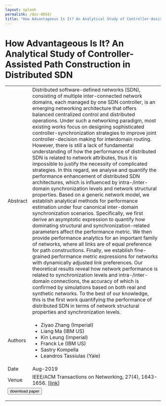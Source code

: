```yaml
---
layout: splash
permalink: /doc-4054/
title: "How Advantageous Is It? An Analytical Study of Controller-Assisted Path Construction in Distributed SDN"
---
```


# How Advantageous Is It? An Analytical Study of Controller-Assisted Path Construction in Distributed SDN

<table>
    <tbody>
    <tr>
        <td>Abstract</td>
        <td>Distributed software-defined networks (SDN), consisting of multiple inter-connected network domains, each managed by one SDN controller, is an emerging networking architecture that offers balanced centralized control and distributed operations. Under such a networking paradigm, most existing works focus on designing sophisticated controller-synchronization strategies to improve joint controller-decision making for interdomain routing. However, there is still a lack of fundamental understanding of how the performance of distributed SDN is related to network attributes, thus it is impossible to justify the necessity of complicated strategies. In this regard, we analyse and quantify the performance enhancement of distributed SDN architectures, which is influenced by intra-/inter-domain synchronization levels and network structural properties. Based on a generic network model, we establish analytical methods for performance estimation under four canonical inter-domain synchronization scenarios. Specifically, we first derive an asymptotic expression to quantify how dominating structural and synchronization-related parameters affect the performance metric. We then provide performance analytics for an important family of networks, where all links are of equal preference for path constructions. Finally, we establish fine-grained performance metric expressions for networks with dynamically adjusted link preferences. Our theoretical results reveal how network performance is related to synchronization levels and intra-/inter-domain connections, the accuracy of which is confirmed by simulations based on both real and synthetic networks. To the best of our knowledge, this is the first work quantifying the performance of distributed SDN in terms of network structural properties and synchronization levels.</td>
    </tr>
    <tr>
        <td>Authors</td>
        <td>
            <ul>
                <li>Ziyao Zhang (Imperial)</li>
                <li>Liang Ma (IBM US)</li>
                <li>Kin Leung (Imperial)</li>
                <li>Franck Le (IBM US)</li>
                <li>Sastry Kompella</li>
                <li>Leandros Tassiulas (Yale)</li>
            </ul>
        </td>
    </tr>
    <tr>
        <td>Date</td>
        <td>Aug-2019</td>
    </tr>
    <tr>
        <td>Venue</td>
        <td>IEEE/ACM Transactions on Networking, 27(4), 1643-1656. [<a href="https://ieeexplore.ieee.org/document/8755338">link</a>]</td>
    </tr>
        <tr>
            <td colspan="2">
                <form method="get" action="https://ieeexplore.ieee.org/document/8755338">
                    <button type="submit">download paper</button>
                </form>
            </td>
        </tr>
    </tbody>
</table>
